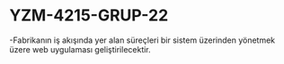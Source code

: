 # YZM-4215-GRUP-22

-Fabrikanın iş akışında yer alan süreçleri bir sistem üzerinden yönetmek üzere web uygulaması geliştirilecektir.